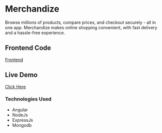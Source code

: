 # Merchandize

Browse millions of products, compare prices, and checkout securely - all in one app. Merchandize makes online shopping convenient, with fast delivery and a hassle-free experience.

## Frontend Code

<a href = "https://github.com/LalitDhane/Merchandize-frontend">Frontend</a>

## Live Demo

<a href = "https://homemade-bags-frontend.vercel.app/">Click Here</a>

### Technologies Used

- Angular
- NodeJs
- ExpressJs
- Mongodb
